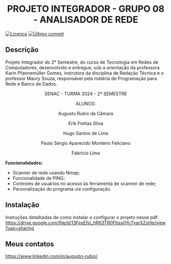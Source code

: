 <h1 align="center"> PROJETO INTEGRADOR - GRUPO 08 - ANALISADOR DE REDE </h1>

[![Licença](https://img.shields.io/badge/Licença-MIT-blue.svg)](https://opensource.org/licenses/MIT)
[![Último commit](https://img.shields.io/github/last-commit/AugustoRubio/PROJETO-INTEGRADOR-PROGRAMACAO-PARA-REDE-E-BANCO-DE-DADOS)](https://github.com/AugustoRubio/PROJETO-INTEGRADOR-PROGRAMACAO-PARA-REDE-E-BANCO-DE-DADOS/commits/main)

## Descrição

Projeto Integrador do 2º Semestre, do curso de Tecnologia em Redes de Computadores, desenvolvido e entregue, sob a orientação da professora Karin Pfannemüller Gomes, instrutora da disciplina de Redação Técnica e o professor Maury Souza, responsável pela matéria de Programação para Rede e Banco de Dados.
<p align="center">SENAC - TURMA 2024 - 2º SEMESTRE</p>
<p align="center">ALUNOS:</p>
<p align="center">Augusto Rubio da Câmara</p>
<p align="center">Erik Freitas Silva</p>
<p align="center">Hugo Santos de Lima</p>
<p align="center">Paulo Sérgio Aparecido Monteiro Feliciano</p>
<p align="center">Fabricio Lima</p>

**Funcionalidades:**

* Scanner de rede usando Nmap;
* Funcionalidade de PING;
* Controles de usuários no acesso às ferramenta de scanner de rede;
* Personalização do programa via configuração.

## Instalação

Instruções detalhadas de como instalar e configurar o projeto nesse pdf: https://drive.google.com/file/d/13FexEfsj_hR63TR0Fbss0Yc7varXZsHp/view?usp=sharing

## Meus contatos
https://www.linkedin.com/in/augusto-rubio/
